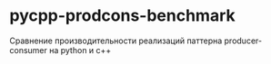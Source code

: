 # pycpp-prodcons-benchmark
Сравнение производительности реализаций паттерна producer-consumer на python и c++
